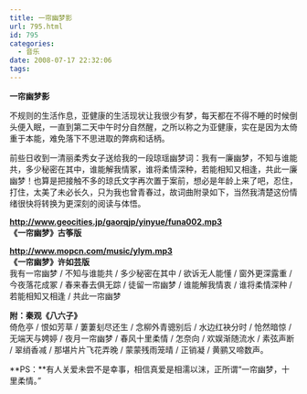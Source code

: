 ```yaml
---
title: 一帘幽梦影
url: 795.html
id: 795
categories:
  - 音乐
date: 2008-07-17 22:32:06
tags:
---
```


**一帘幽梦影**

  
不规则的生活作息，亚健康的生活现状让我很少有梦，每天都在不得不睡的时候倒头便入眠，一直到第二天中午时分自然醒，之所以称之为亚健康，实在是因为太倚重于本能，难免落下不思进取的弊病和话柄。  
  
前些日收到一清丽柔秀女子送给我的一段琼瑶幽梦词：我有一廉幽梦，不知与谁能共，多少秘密在其中，谁能解我情冢，谁将柔情深种，若能相知又相逢，共此一廉幽梦！也算是把接触不多的琼氏文字再次置于案前，想必是年龄上来了吧，忍住，打住，太美了未必长久，只为我也曾青春过，故词曲附录如下，当然我清楚这份情绪很快将转换为更深刻的阅读与体悟。  
  
  
**http://www.geocities.jp/gaorqjp/yinyue/funa002.mp3**  
**《一帘幽梦》古筝版**  
  
  
**http://www.mopcn.com/music/ylym.mp3**  
**《一帘幽梦》许如芸版**  
我有一帘幽梦 / 不知与谁能共 / 多少秘密在其中 / 欲诉无人能懂 / 窗外更深露重 / 今夜落花成冢 / 春来春去俱无踪 / 徒留一帘幽梦 / 谁能解我情衷 / 谁将柔情深种 / 若能相知又相逢 / 共此一帘幽梦  
  
**附：秦观《八六子》**  
倚危亭 / 恨如芳草 / 萋萋刬尽还生 / 念柳外青骢别后 / 水边红袂分时 / 怆然暗惊 / 无端天与娉婷 / 夜月一帘幽梦 / 春风十里柔情 / 怎奈向 / 欢娱渐随流水 / 素弦声断 / 翠绡香减 / 那堪片片飞花弄晚 / 蒙蒙残雨笼晴 / 正销凝 / 黄鹂又啼数声。  
  
**PS：**有人关爱未尝不是幸事，相信真爱是相濡以沫，正所谓“一帘幽梦，十里柔情。”